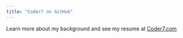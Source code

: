 ```yaml
---
title: "Coder7 on GitHub"
---
```

Learn more about my background and see my resume at [Coder7.com](http://www.coder7.com)
